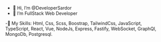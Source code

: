- 👋 Hi, I’m @DeveloperSardor
- 👀 I’m FullStack Web Developer

-🤨 My Skills: Html, Css, Scss, Boostrap, TailwindCss, JavaScript, TypeScript, React, Vue, NodeJs, Express,
        Fastify, WebSocket, GraphQl, MongoDb, Postgresql.


